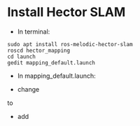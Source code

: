 # Install Hector SLAM

- In terminal:

```
sudo apt install ros-melodic-hector-slam
roscd hector_mapping
cd launch
gedit mapping_default.launch
```

- In mapping_default.launch:

- change 
<arg name="odom_frame" default="nav"/>
to
<arg name="odom_frame" default="base_footprint"/>

- add
<param name="tf_map_scanmatch_transform_frame_name" value="$(arg tf_map_scanmatch_transform_frame_name)" />
